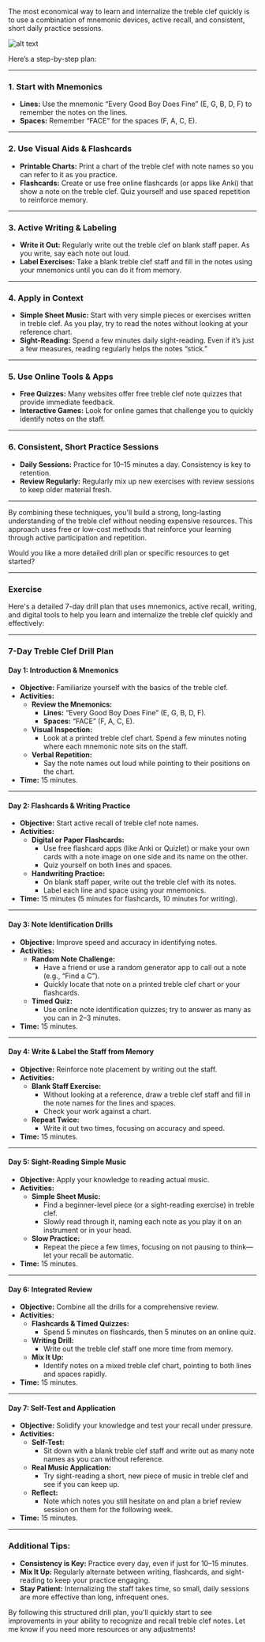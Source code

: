 The most economical way to learn and internalize the treble clef quickly is to use a combination of mnemonic devices, active recall, and consistent, short daily practice sessions.

![alt text](https://external-content.duckduckgo.com/iu/?u=https%3A%2F%2Fi.etsystatic.com%2F26706693%2Fr%2Fil%2F78073e%2F4736418639%2Fil_fullxfull.4736418639_5a42.jpg&f=1&nofb=1&ipt=dc9a93628c2968a4ae086be1a18637527a5a59a3b92f68cdb62656d35612c6e7&ipo=images "Title")

Here’s a step-by-step plan:

---

### 1. **Start with Mnemonics**
- **Lines:** Use the mnemonic “Every Good Boy Does Fine” (E, G, B, D, F) to remember the notes on the lines.
- **Spaces:** Remember “FACE” for the spaces (F, A, C, E).

---

### 2. **Use Visual Aids & Flashcards**
- **Printable Charts:** Print a chart of the treble clef with note names so you can refer to it as you practice.
- **Flashcards:** Create or use free online flashcards (or apps like Anki) that show a note on the treble clef. Quiz yourself and use spaced repetition to reinforce memory.

---

### 3. **Active Writing & Labeling**
- **Write it Out:** Regularly write out the treble clef on blank staff paper. As you write, say each note out loud.
- **Label Exercises:** Take a blank treble clef staff and fill in the notes using your mnemonics until you can do it from memory.

---

### 4. **Apply in Context**
- **Simple Sheet Music:** Start with very simple pieces or exercises written in treble clef. As you play, try to read the notes without looking at your reference chart.
- **Sight-Reading:** Spend a few minutes daily sight-reading. Even if it’s just a few measures, reading regularly helps the notes “stick.”

---

### 5. **Use Online Tools & Apps**
- **Free Quizzes:** Many websites offer free treble clef note quizzes that provide immediate feedback.
- **Interactive Games:** Look for online games that challenge you to quickly identify notes on the staff.

---

### 6. **Consistent, Short Practice Sessions**
- **Daily Sessions:** Practice for 10–15 minutes a day. Consistency is key to retention.
- **Review Regularly:** Regularly mix up new exercises with review sessions to keep older material fresh.

---

By combining these techniques, you'll build a strong, long-lasting understanding of the treble clef without needing expensive resources. This approach uses free or low-cost methods that reinforce your learning through active participation and repetition.

Would you like a more detailed drill plan or specific resources to get started?

---

### Exercise

Here's a detailed 7-day drill plan that uses mnemonics, active recall, writing, and digital tools to help you learn and internalize the treble clef quickly and effectively:

---

### **7-Day Treble Clef Drill Plan**

#### **Day 1: Introduction & Mnemonics**
- **Objective:** Familiarize yourself with the basics of the treble clef.
- **Activities:**
  - **Review the Mnemonics:**
    - **Lines:** “Every Good Boy Does Fine” (E, G, B, D, F).
    - **Spaces:** “FACE” (F, A, C, E).
  - **Visual Inspection:**
    - Look at a printed treble clef chart. Spend a few minutes noting where each mnemonic note sits on the staff.
  - **Verbal Repetition:**
    - Say the note names out loud while pointing to their positions on the chart.
- **Time:** 15 minutes.

---

#### **Day 2: Flashcards & Writing Practice**
- **Objective:** Start active recall of treble clef note names.
- **Activities:**
  - **Digital or Paper Flashcards:**
    - Use free flashcard apps (like Anki or Quizlet) or make your own cards with a note image on one side and its name on the other.
    - Quiz yourself on both lines and spaces.
  - **Handwriting Practice:**
    - On blank staff paper, write out the treble clef with its notes.
    - Label each line and space using your mnemonics.
- **Time:** 15 minutes (5 minutes for flashcards, 10 minutes for writing).

---

#### **Day 3: Note Identification Drills**
- **Objective:** Improve speed and accuracy in identifying notes.
- **Activities:**
  - **Random Note Challenge:**
    - Have a friend or use a random generator app to call out a note (e.g., “Find a C”).
    - Quickly locate that note on a printed treble clef chart or your flashcards.
  - **Timed Quiz:**
    - Use online note identification quizzes; try to answer as many as you can in 2–3 minutes.
- **Time:** 15 minutes.

---

#### **Day 4: Write & Label the Staff from Memory**
- **Objective:** Reinforce note placement by writing out the staff.
- **Activities:**
  - **Blank Staff Exercise:**
    - Without looking at a reference, draw a treble clef staff and fill in the note names for the lines and spaces.
    - Check your work against a chart.
  - **Repeat Twice:**
    - Write it out two times, focusing on accuracy and speed.
- **Time:** 15 minutes.

---

#### **Day 5: Sight-Reading Simple Music**
- **Objective:** Apply your knowledge to reading actual music.
- **Activities:**
  - **Simple Sheet Music:**
    - Find a beginner-level piece (or a sight-reading exercise) in treble clef.
    - Slowly read through it, naming each note as you play it on an instrument or in your head.
  - **Slow Practice:**
    - Repeat the piece a few times, focusing on not pausing to think—let your recall be automatic.
- **Time:** 15 minutes.

---

#### **Day 6: Integrated Review**
- **Objective:** Combine all the drills for a comprehensive review.
- **Activities:**
  - **Flashcards & Timed Quizzes:**
    - Spend 5 minutes on flashcards, then 5 minutes on an online quiz.
  - **Writing Drill:**
    - Write out the treble clef staff one more time from memory.
  - **Mix It Up:**
    - Identify notes on a mixed treble clef chart, pointing to both lines and spaces rapidly.
- **Time:** 15 minutes.

---

#### **Day 7: Self-Test and Application**
- **Objective:** Solidify your knowledge and test your recall under pressure.
- **Activities:**
  - **Self-Test:**
    - Sit down with a blank treble clef staff and write out as many note names as you can without reference.
  - **Real Music Application:**
    - Try sight-reading a short, new piece of music in treble clef and see if you can keep up.
  - **Reflect:**
    - Note which notes you still hesitate on and plan a brief review session on them for the following week.
- **Time:** 15 minutes.

---

### **Additional Tips:**
- **Consistency is Key:** Practice every day, even if just for 10–15 minutes.
- **Mix It Up:** Regularly alternate between writing, flashcards, and sight-reading to keep your practice engaging.
- **Stay Patient:** Internalizing the staff takes time, so small, daily sessions are more effective than long, infrequent ones.

By following this structured drill plan, you'll quickly start to see improvements in your ability to recognize and recall treble clef notes. Let me know if you need more resources or any adjustments!
